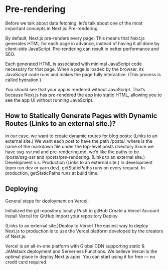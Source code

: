 # Pre-rendering
Before we talk about data fetching, let’s talk about one of the most important concepts in Next.js: Pre-rendering.

By default, Next.js pre-renders every page. This means that Next.js generates HTML for each page in advance, instead of having it all done by client-side JavaScript. Pre-rendering can result in better performance and SEO.

Each generated HTML is associated with minimal JavaScript code necessary for that page. When a page is loaded by the browser, its JavaScript code runs and makes the page fully interactive. (This process is called hydration.)

You should see that your app is rendered without JavaScript. That’s because Next.js has pre-rendered the app into static HTML, allowing you to see the app UI without running JavaScript.



## How to Statically Generate Pages with Dynamic Routes (Links to an external site.)?
In our case, we want to create dynamic routes for blog posts: (Links to an external site.)
We want each post to have the path /posts/, where is the name of the markdown file under the top-level posts directory.Since we have ssg-ssr.md and pre-rendering.md, we’d like the paths to be /posts/ssg-ssr and /posts/pre-rendering. (Links to an external site.)
Development v.s. Production (Links to an external site.)
In development (npm run dev or yarn dev), getStaticPaths runs on every request.
In production, getStaticPaths runs at build time.

## Deploying
General steps for deployment on Vercel:

Initialized the git repository locally
Push to gitHub
Create a Vercel Account
Install Vercel for GitHub
Import your repository
Deploy

 (Links to an external site.)Deploy to Vercel
The easiest way to deploy Next.js to production is to use the Vercel platform developed by the creators of Next.js.


Vercel is an all-in-one platform with Global CDN supporting static & JAMstack deployment and Serverless Functions. We believe Vercel is the optimal place to deploy Next.js apps. You can start using it for free — no credit card required.